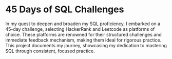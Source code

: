 # 45 Days of SQL Challenges
In my quest to deepen and broaden my SQL proficiency, I embarked on a 45-day challenge, selecting HackerRank and Leetcode as platforms of choice. These platforms are renowned for their structured challenges and immediate feedback mechanism, making them ideal for rigorous practice. This project documents my journey, showcasing my dedication to mastering SQL through consistent, focused practice.

